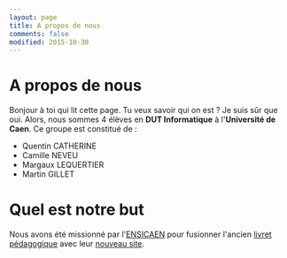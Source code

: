 ```yaml
---
layout: page
title: A propos de nous
comments: false
modified: 2015-10-30
---
```


# A propos de nous
Bonjour à toi qui lit cette page. Tu veux savoir qui on est ? Je suis sûr que oui.
Alors, nous sommes 4 élèves en **DUT Informatique** à l'**Université de Caen**.
Ce groupe est constitué de :
- Quentin CATHERINE
- Camille NEVEU
- Margaux LEQUERTIER
- Martin GILLET

# Quel est notre but
Nous avons été missionné par l'[ENSICAEN](http://www.ensicaen.fr) pour fusionner l'ancien [livret pédagogique](http://livretpedagogique.ensicaen.fr/pages/index.php) avec leur [nouveau site](http://maquette.ensicaen.fr).
